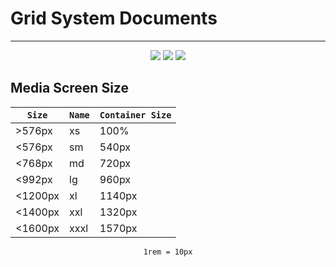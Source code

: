 # Grid System Documents
-----
<div align="center">
<img src="https://img.shields.io/badge/Flex--box-green">
<img src="https://img.shields.io/badge/Mehdi%20rabani-yellow">
  <img src="https://img.shields.io/badge/Rtl-red">
</div>

## Media Screen Size

<div align="center">

|`Size`| `Name`| `Container Size` |
|----|----|----|
|>576px|xs|100%|
|<576px|sm|540px|
|<768px|md|720px|
|<992px|lg|960px|
|<1200px|xl|1140px|
|<1400px|xxl|1320px|
|<1600px|xxxl|1570px|


`1rem = 10px`
</div>
